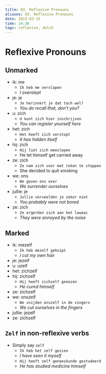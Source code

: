 ```yaml
---
title: 03. Reflexive Pronouns
aliases: 03. Reflexive Pronouns
date: 2023-03-15
time: 14:36
tags: reflexive, dutch
---
```


# Reflexive Pronouns

## Unmarked

-   ik: me
    -   `Ik heb me verslapen`
    -   _I overslept_
-   je: je
    -   `Je herinnert je dat toch wel?`
    -   _You do recall that, don't you?_
-   u: zich
    -   `U kunt zich hier inschrijven`
    -   _You can register yourself here_
-   het: zich
    -   `Het heeft zich verstopt`
    -   _It has hidden itself_
-   hij: zich
    -   `Hij liet zich meeslepen`
    -   He let himself get carried away
-   ze: zich
    -   `Ze nam zich voor met roken te stoppen`
    -   She decided to quit smoking
-   we: ons
    -   `We geven ons over`
    -   _We surrender ourselves_
-   jullie: je
    -   `Jullie verveelden je zeker niet`
    -   _You probably were not bored_
-   ze: zich
    -   `Ze ergerden zich aan het lawaai`
    -   _They were annoyed by the noise_

## Marked

-   ik: mezelf
    -   `Ik heb mezelf geknipt`
    -   _I cut my own hair_
-   je: jezelf
-   u: uzelf
-   het: zichzelf
-   hij: zichzelf
    -   `Hij heeft zichzelf genezen`
    -   _He cured himself_
-   ze: zichzelf
-   we: onszelf
    -   `We snijden onszelf in de vingers`
    -   _We cut ourselves in the fingers_
-   jullie: jezelf
-   ze: zichzelf

## `Zelf` in non-reflexive verbs

-   Simply say `zelf`
    -   `Ik heb het zelf gezien`
    -   _I have seen it myself_
    -   `Hij heeft zelf geneeskunde gestudeerd`
    -   _He has studied medicine himself_
